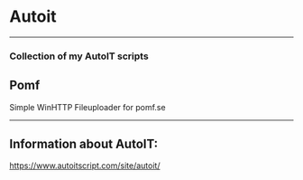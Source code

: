 # Autoit
------------------------
### Collection of my AutoIT scripts

## Pomf
Simple WinHTTP Fileuploader for pomf.se

------------------------
## Information about AutoIT:
https://www.autoitscript.com/site/autoit/
